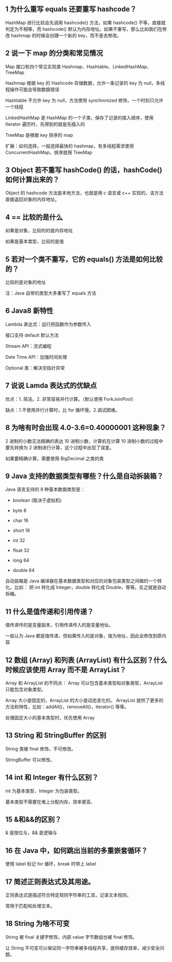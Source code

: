 ## 1 为什么重写 equals 还要重写 hashcode？

HashMap 进行比较会先调用 hashcode() 方法，如果 hashcode() 不等，直接就判定为不相等，而 hashcode() 默认为内存地址。如果不重写，那么比如我们在修改 hashmap 的时候会创建一个新的 key，而不是去修改。

## 2 说一下 map 的分类和常见情况

Map 接口有四个常见实现类 Hashmap、Hashtable、LinkedHashMap、TreeMap

Hashmap 根据 key 的 Hashcode 存储数据，允许一条记录的 key 为 null，多线程操作可能会导致数据错误

Hashtable 不允许 key 为 null，方法使用 synchronized 修饰，一个时刻只允许一个线程

LinkedHashMap 是 HashMap 的一个子类，保存了记录的插入顺序，使用 Iterator 遍历时，先得到的就是先插入的

TreeMap 是根据 key 排序的 map

扩展：如何选择，一般选择最快的 hashmap，有多线程需求使用 ConcurrentHashMap，排序就用 TreeMap

## 3 Object 若不重写 hashCode() 的话，hashCode() 如何计算出来的？

Object 的 hashcode 方法是本地方法，也就是用 c 语言或 c++ 实现的，该方法直接返回对象的内存地址。

## 4 == 比较的是什么

如果是对象，比较的的是内存地址

如果是基本类型，比较的是值

## 5 若对一个类不重写，它的 equals() 方法是如何比较的？

比较的是对象的地址

注：Java 自带的类型大多重写了 equals 方法

## 6 Java8 新特性

Lambda 表达式：运行把函数作为参数传入

接口支持 default 默认方法

Stream API：流式编程

Date Time API：加强时间处理

Optional 类：解决空指针异常

## 7 说说 Lamda 表达式的优缺点

优点：1. 简洁。2. 非常容易并行计算。（默认使用 ForkJoinPool）

缺点：1.不使用并行计算时，比 for 循环慢。2.调试困难。

## 8 为啥有时会出现 4.0-3.6=0.40000001 这种现象？

2 进制的小数无法精确的表达 10 进制小数，计算机在计算 10 进制小数的过程中要先转换为 2 进制进行计算，这个过程中出现了误差。

如果要精确计算，需要使用 BigDecimal 之类的类

## 9 Java 支持的数据类型有哪些？什么是自动拆装箱？

Java 语言支持的 8 种基本数据类型是：

+ boolean  (取决于虚拟机)

+ byte 8

+ char 16

+ short 16

+ int 32

+ float 32

+ long 64

+ double 64

自动装箱是 Java 编译器在基本数据类型和对应的对象包装类型之间做的一个转化。比如： 把 int 转化成 Integer，double 转化成 Double，等等。反之就是自动拆箱。

## 11 什么是值传递和引用传递？

值传递传的是变量副本，引用传递传入的是变量地址。

一般认为 Java 都是值传递，但如果传入的是对象，值为地址，因此会修改到原内容

## 12 数组 (Array) 和列表 (ArrayList) 有什么区别？什么时候应该使用 Array 而不是 ArrayList？

Array 和 ArrayList 的不同点： Array 可以包含基本类型和对象类型，ArrayList 只能包含对象类型。

Array 大小是固定的，ArrayList 的大小是动态变化的。 ArrayList 提供了更多的方法和特性，比如：addAll()，removeAll()，iterator() 等等。

处理固定大小的基本类型时，优先使用 Array

## 13 String 和 StringBuffer 的区别

String 类被 final 修饰，不可修改。

StringBuffer 可以修改。

## 14 int 和 Integer 有什么区别？

int 为基本类型，Integer 为包装类型。

基本类型不需要在堆上分配内存，效率更高、

## 15 &和&&的区别？

& 是按位与，&& 是逻辑与

## 16 在 Java 中，如何跳出当前的多重嵌套循环？

使用 label 标记 for 循环，break 时带上 label

## 17 简述正则表达式及其用途。

正则表达式是描述符合特定规则字符串的工具，记录文本规则。

常用于匹配和处理文本。

## 18 String 为啥不可变

String 被 final 关键字修饰，内部 value 字节数组也被 final 修饰。

让 String 不可变可以保证同一字符串被多线程共享，提供缓存效率，减少安全问题。

